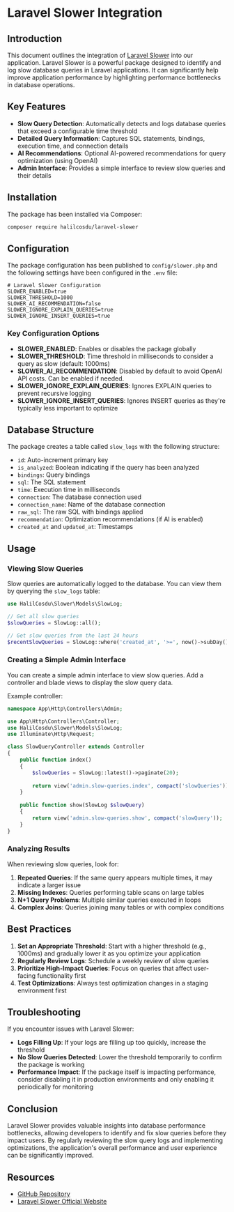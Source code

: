# Laravel Slower Integration

## Introduction

This document outlines the integration of [Laravel Slower](https://github.com/halilcosdu/laravel-slower) into our application. Laravel Slower is a powerful package designed to identify and log slow database queries in Laravel applications. It can significantly help improve application performance by highlighting performance bottlenecks in database operations.

## Key Features

- **Slow Query Detection**: Automatically detects and logs database queries that exceed a configurable time threshold
- **Detailed Query Information**: Captures SQL statements, bindings, execution time, and connection details
- **AI Recommendations**: Optional AI-powered recommendations for query optimization (using OpenAI)
- **Admin Interface**: Provides a simple interface to review slow queries and their details

## Installation

The package has been installed via Composer:

```bash
composer require halilcosdu/laravel-slower
```

## Configuration

The package configuration has been published to `config/slower.php` and the following settings have been configured in the `.env` file:

```dotenv
# Laravel Slower Configuration
SLOWER_ENABLED=true
SLOWER_THRESHOLD=1000
SLOWER_AI_RECOMMENDATION=false
SLOWER_IGNORE_EXPLAIN_QUERIES=true
SLOWER_IGNORE_INSERT_QUERIES=true
```

### Key Configuration Options

- **SLOWER_ENABLED**: Enables or disables the package globally
- **SLOWER_THRESHOLD**: Time threshold in milliseconds to consider a query as slow (default: 1000ms)
- **SLOWER_AI_RECOMMENDATION**: Disabled by default to avoid OpenAI API costs. Can be enabled if needed.
- **SLOWER_IGNORE_EXPLAIN_QUERIES**: Ignores EXPLAIN queries to prevent recursive logging
- **SLOWER_IGNORE_INSERT_QUERIES**: Ignores INSERT queries as they're typically less important to optimize

## Database Structure

The package creates a table called `slow_logs` with the following structure:

- `id`: Auto-increment primary key
- `is_analyzed`: Boolean indicating if the query has been analyzed
- `bindings`: Query bindings
- `sql`: The SQL statement
- `time`: Execution time in milliseconds
- `connection`: The database connection used
- `connection_name`: Name of the database connection
- `raw_sql`: The raw SQL with bindings applied
- `recommendation`: Optimization recommendations (if AI is enabled)
- `created_at` and `updated_at`: Timestamps

## Usage

### Viewing Slow Queries

Slow queries are automatically logged to the database. You can view them by querying the `slow_logs` table:

```php
use HalilCosdu\Slower\Models\SlowLog;

// Get all slow queries
$slowQueries = SlowLog::all();

// Get slow queries from the last 24 hours
$recentSlowQueries = SlowLog::where('created_at', '>=', now()->subDay())->get();
```

### Creating a Simple Admin Interface

You can create a simple admin interface to view slow queries. Add a controller and blade views to display the slow query data.

Example controller:

```php
namespace App\Http\Controllers\Admin;

use App\Http\Controllers\Controller;
use HalilCosdu\Slower\Models\SlowLog;
use Illuminate\Http\Request;

class SlowQueryController extends Controller
{
    public function index()
    {
        $slowQueries = SlowLog::latest()->paginate(20);
        
        return view('admin.slow-queries.index', compact('slowQueries'));
    }
    
    public function show(SlowLog $slowQuery)
    {
        return view('admin.slow-queries.show', compact('slowQuery'));
    }
}
```

### Analyzing Results

When reviewing slow queries, look for:

1. **Repeated Queries**: If the same query appears multiple times, it may indicate a larger issue
2. **Missing Indexes**: Queries performing table scans on large tables
3. **N+1 Query Problems**: Multiple similar queries executed in loops
4. **Complex Joins**: Queries joining many tables or with complex conditions

## Best Practices

1. **Set an Appropriate Threshold**: Start with a higher threshold (e.g., 1000ms) and gradually lower it as you optimize your application
2. **Regularly Review Logs**: Schedule a weekly review of slow queries
3. **Prioritize High-Impact Queries**: Focus on queries that affect user-facing functionality first
4. **Test Optimizations**: Always test optimization changes in a staging environment first

## Troubleshooting

If you encounter issues with Laravel Slower:

- **Logs Filling Up**: If your logs are filling up too quickly, increase the threshold
- **No Slow Queries Detected**: Lower the threshold temporarily to confirm the package is working
- **Performance Impact**: If the package itself is impacting performance, consider disabling it in production environments and only enabling it periodically for monitoring

## Conclusion

Laravel Slower provides valuable insights into database performance bottlenecks, allowing developers to identify and fix slow queries before they impact users. By regularly reviewing the slow query logs and implementing optimizations, the application's overall performance and user experience can be significantly improved.

## Resources

- [GitHub Repository](https://github.com/halilcosdu/laravel-slower)
- [Laravel Slower Official Website](https://laravel-slower.com) 